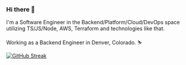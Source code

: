 ### Hi there 👋

I'm a Software Engineer in the Backend/Platform/Cloud/DevOps space utilizing TS/JS/Node, AWS, Terraform and technologies like that.

Working as a Backend Engineer in Denver, Colorado. ⛷️

<!-- ![Github stats](https://github-readme-stats.vercel.app/api?username=john-thomsen&count_private=true) -->

[![GitHub Streak](https://streak-stats.demolab.com?user=john-thomsen&theme=vue&hide_border=true&exclude_days=Sun%2CSat)](https://git.io/streak-stats)

<!--
**john-thomsen/john-thomsen** is a ✨ _special_ ✨ repository because its `README.md` (this file) appears on your GitHub profile.

Here are some ideas to get you started:

- 🔭 I’m currently working on ...
- 🌱 I’m currently learning ...
- 👯 I’m looking to collaborate on ...
- 🤔 I’m looking for help with ...
- 💬 Ask me about ...
- 📫 How to reach me: ...
- 😄 Pronouns: ...
- ⚡ Fun fact: ...
-->
